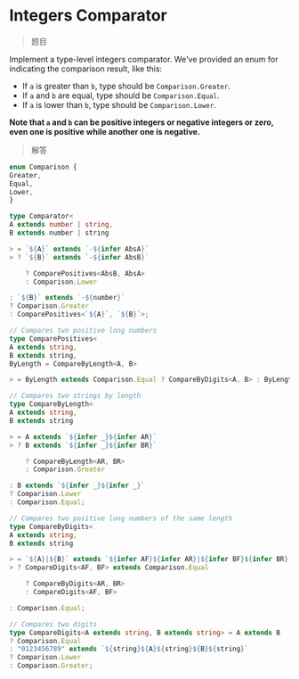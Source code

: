 # Integers Comparator

<BtnGroup 
	issue="https://tsch.js.org/274/solutions"
	featured="https://github.com/type-challenges/type-challenges/issues/11444"
/>

> 题目

Implement a type-level integers comparator. We've provided an enum for indicating the comparison result, like this:

- If `a` is greater than `b`, type should be `Comparison.Greater`.
- If `a` and `b` are equal, type should be `Comparison.Equal`.
- If `a` is lower than `b`, type should be `Comparison.Lower`.

**Note that `a` and `b` can be positive integers or negative integers or zero, even one is positive while another one is negative.**

> 解答

```ts
enum Comparison {
Greater,
Equal,
Lower,
}

type Comparator<
A extends number | string,
B extends number | string

> = `${A}` extends `-${infer AbsA}`
> ? `${B}` extends `-${infer AbsB}`

    ? ComparePositives<AbsB, AbsA>
    : Comparison.Lower

: `${B}` extends `-${number}`
? Comparison.Greater
: ComparePositives<`${A}`, `${B}`>;

// Compares two positive long numbers
type ComparePositives<
A extends string,
B extends string,
ByLength = CompareByLength<A, B>

> = ByLength extends Comparison.Equal ? CompareByDigits<A, B> : ByLength;

// Compares two strings by length
type CompareByLength<
A extends string,
B extends string

> = A extends `${infer _}${infer AR}`
> ? B extends `${infer _}${infer BR}`

    ? CompareByLength<AR, BR>
    : Comparison.Greater

: B extends `${infer _}${infer _}`
? Comparison.Lower
: Comparison.Equal;

// Compares two positive long numbers of the same length
type CompareByDigits<
A extends string,
B extends string

> = `${A}|${B}` extends `${infer AF}${infer AR}|${infer BF}${infer BR}`
> ? CompareDigits<AF, BF> extends Comparison.Equal

    ? CompareByDigits<AR, BR>
    : CompareDigits<AF, BF>

: Comparison.Equal;

// Compares two digits
type CompareDigits<A extends string, B extends string> = A extends B
? Comparison.Equal
: "0123456789" extends `${string}${A}${string}${B}${string}`
? Comparison.Lower
: Comparison.Greater;
```
